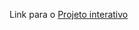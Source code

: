 Link para o [Projeto interativo](https://www.figma.com/proto/S1keCzANlIUTs1TIb9tj1z/Prototipo?node-id=6%3A5&scaling=min-zoom&page-id=0%3A1&starting-point-node-id=6%3A5)
